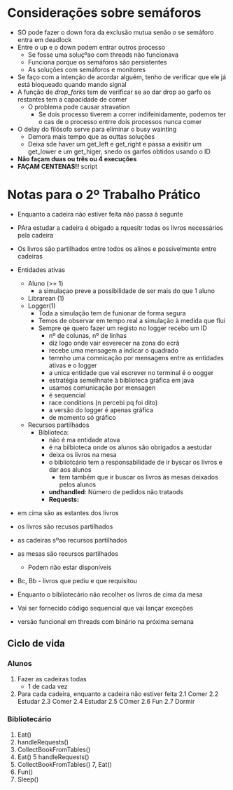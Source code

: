 # Considerações sobre semáforos

- SO pode fazer o down fora da exclusão mutua senão o se semáforo entra em deadlock
- Entre o up e o down podem entrar outros processo
	- Se fosse uma soluçºao com threads não funcionava
	- Funciona porque os semáforos são persistentes
	- As soluções com semáforos e monitores 
- Se faço com a intenção de acordar alguém, tenho de verificar que ele já está bloqueado quando mando  signal
- A função de _drop_forks_ tem de verificar se ao dar drop ao garfo os restantes tem a capacidade de comer
	- O problema pode causar stravation
		- Se dois processo tiverem a correr indifeinidamente, podemos ter o cas de o processo entrre dois processos nunca comer
- O delay do filósofo serve para eliminar o busy wainting
	- Demora mais tempo que as outtas soluções
	- Deixa sde haver um get_left e get_right e passa a exisitir um get_lower e um get_higer, snedo os garfos obtidos usando o ID
- **Não façam duas ou três ou 4 execuções** 
- **FAÇAM CENTENAS!!** script 



# Notas para o 2º Trabalho Prático
- Enquanto a cadeira não estiver feita não passa à segunte
- PAra estudar a cadeira é obigado a rquesitr todas os livros necessários pela cadeira
- Os livros são partilhados entre todos os alinos e possivelmente entre cadeiras
- Entidades ativas
	- Aluno (>= 1)
		- a simulaçao preve a possibilidade de ser mais do que 1 aluno
	- Librarean (1)
	- Logger(1)
		- Toda a simulação tem de funionar de forma segura
		- Temos de observar em tempo real a simulação à medida que flui 
		- Sempre qe quero fazer um registo no logger recebo um ID
			- nº de colunas, nº de linhas
			- diz logo onde vair esverecer na zona do ecrã
			- recebe uma mensagem a indicar o quadrado
			- temnho uma comnicação por mensagens entre as entidades ativas e o logger
			- a unica entidade que vai escrever no terminal é o oogger
			- estratégia semelhnate à  biblioteca gráfica em java
			- usamos comunicação por mensagen
			- é sequencial
			- race conditions (n percebi pq foi dito)
			- a versão do logger é apenas gráfica
			- de momento só gráfico
	- Recursos partilhados
		- Biblioteca:
			- não é ma entidade atova
			- é na bilbioteca onde os alunos são obrigados a aestudar
			- deixa os livros na mesa
			- o bibliotcário tem a responsabilidade de ir byscar os livros e dar aos alunos
				- tem também que ir buscar os livros às mesas deixados pelos alunos
			- **undhandled**: Número de pedidos não trataods
			- **Requests:**
- em cima são as estantes dos livros			
- os livros são recusos partilhados
- as cadeiras sºao recursos partilhados
- as mesas são recursos partilhados
	- Podem não estar disponíveis
- Bc, Bb - livros que pediu e que requisitou
- Enquanto o bibliotecário não recolher os livros de cima da mesa
			
- Vai ser fornecido código sequencial que vai lançar exceções
- versão funcional em threads com binário na próxima semana

## Ciclo de vida
### Alunos
1. Fazer as cadeiras todas
	- 1 de cada vez
2. Para cada cadeira, enquanto a cadeira não estiver feita
	2.1 Comer
	2.2 Estudar
	2.3 Comer
	2.4 Estudar
	2.5 COmer
	2.6 Fun
	2.7 Dormir

### Bibliotecário
1. Eat()
2. handleRequests()
3. CollectBookFromTables()
4. Eat()
5  handleRequests()
6. CollectBookFromTables()
7, Eat()
8. Fun()
9. Sleep()

